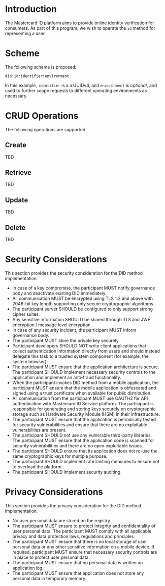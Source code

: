 # Introduction

The Mastercard ID platform aims to provide online identity verification for consumers.  As part of this program, we wish to operate the `id` method for representing a user.

# Scheme

The following scheme is proposed:

`did:id:identifier:environment`

In this example, `identifier` is a a UUIDv4, and `environment` is *optional*, and used to further scope requests to different operating environments as necessary.

# CRUD Operations

The following operations are supported:

## Create

TBD

## Retrieve

TBD

## Update

TBD

## Delete

TBD

# Security Considerations

This section provides the security consideration for the DID method implementation.
 - In case of a key compromise, the participant MUST notify governance body and deactivate existing DID immediately.
 - All communication MUST be encrypted using TLS 1.2 and above with 2048-bit key length supporting only secure cryptographic algorithms.
 - The participant server SHOULD be configured to only support strong cipher suites.
 - Any sensitive information SHOULD be shared through TLS and JWE encryption / message level encryption.
 - In case of any security incident, the participant MUST inform governance body.
 - The participant MUST store the private key securely.
 - Participant developers SHOULD NOT write client applications that collect authentication information directly from users and should instead delegate this task to a trusted system component (for example, the system browser).
 - The participant MUST ensure that the application architecture is secure. The participant SHOULD implement necessary security controls to the application and implement an anti-fraud functionality.
 - When the participant invokes DID method from a mobile application, the participant MUST ensure that the mobile application is obfuscated and signed using a trust certificate when available for public distribution.
 - All communication from the participant MUST use OAUTH2 for API authentication with Mastercard ID Service platform. The participant is responsible for generating and storing keys securely on cryptographic storage such as Hardware Security Module (HSM) in their infrastructure.
 - The participant MUST ensure that the application is periodically tested for security vulnerabilities and ensure that there are no exploitable vulnerabilities are present.
 - The participant SHOULD not use any vulnerable third-party libraries. The participant MUST ensure that the application code is scanned for security vulnerabilities and there are no open exploitable issues.
 - The participant SHOULD ensure that its application does not re-use the same cryptographic keys for multiple purpose.
 - The participant SHOULD implement rate limiting measures to ensure not to overload the platform.
 - The participant SHOULD implement security auditing.


# Privacy Considerations

This section provides the privacy consideration for the DID method implementation.
 - No user personal data are stored on the registry.
 - The participant MUST ensure to protect integrity and confidentiality of user personal data. The participant MUST comply with all applicable privacy and data protection laws, regulations and principles.
 - The participant MUST ensure that there is no local storage of user personal data or any other sensitive information on a mobile device. If required, participant MUST ensure that necessary security controls are in place to protect user personal data.
 - The participant MUST ensure that no personal data is written on application log.
 - The participant MUST ensure that application does not store any personal data in temporary memory.
